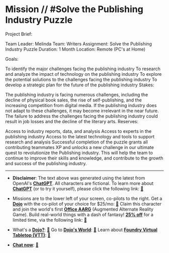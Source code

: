 # Mission // #Solve the Publishing Industry Puzzle

Project Brief:

Team Leader: Melinda
Team: Writers
Assignment: Solve the Publishing Industry Puzzle
Duration: 1 Month
Location: Remote (PC's at Home)

Goals:

To identify the major challenges facing the publishing industry
To research and analyze the impact of technology on the publishing industry
To explore the potential solutions to the challenges facing the publishing industry
To develop a strategic plan for the future of the publishing industry
Stakes:

The publishing industry is facing numerous challenges, including the decline of physical book sales, the rise of self-publishing, and the increasing competition from digital media.
If the publishing industry does not adapt to these challenges, it may become irrelevant in the near future.
The failure to address the challenges facing the publishing industry could result in job losses and the decline of the literary arts.
Reserves:

Access to industry reports, data, and analysis
Access to experts in the publishing industry
Access to the latest technology and tools to support research and analysis
Successful completion of the puzzle grants all contributing teammates XP and unlocks a new challenge in our ultimate quest to revolutionize the Publishing industry. This will help the team to continue to improve their skills and knowledge, and contribute to the growth and success of the publishing industry.

---

* **Disclaimer**: The text above was generated using the latest from OpenAI's [**ChatGPT**](https://openai.com/blog/chatgpt/).  All characters are fictional.  To learn more about [**ChatGPT**](https://openai.com/blog/chatgpt/) (or to try it yourself), please click the following link: [:closed_book:](https://openai.com/blog/chatgpt/)

* Missions are to the lower left of your screen, co-pilots to the right. Get a [**Dojo**](https://workmates.live/marketplace) with the co-pilot of your choice for $25/mo: [:green_book:](https://workmates.live/marketplace)  Claim this character and join the world's first [**Office AARG**](https://dojos.world) (Augmented Alternate Reality Game). Build real-world things with a dash of fantasy! [**25% off**](https://blog.workmates.live/deal-on-a-dojo) for a limited time, via the following link: [:green_book:](https://blog.workmates.live/deal-on-a-dojo) 

* What's a [**Dojo?**](https://workdojos.com): [:blue_book:](https://workdojos.com)  Go to [**Dojo's World**](https://dojos.world): [:blue_book:](https://dojos.world)  Learn about [**Foundry Virtual Tabletop (VTT)**](https://foundryvtt.com): [:closed_book:](https://foundryvtt.com/)

* [**Chat now**](https://chat.workmates.live/channel/support): [:ledger:](https://chat.workmates.live/channel/support)